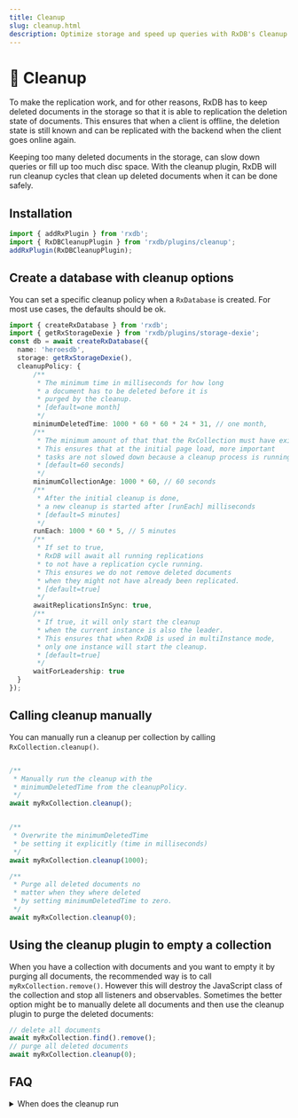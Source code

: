 ```yaml
---
title: Cleanup
slug: cleanup.html
description: Optimize storage and speed up queries with RxDB's Cleanup Plugin, automatically removing old deleted docs while preserving replication states.
---
```




# 🧹 Cleanup

To make the replication work, and for other reasons, RxDB has to keep deleted documents in the storage so that it is able to replication the deletion state of documents.
This ensures that when a client is offline, the deletion state is still known and can be replicated with the backend when the client goes online again.

Keeping too many deleted documents in the storage, can slow down queries or fill up too much disc space.
With the cleanup plugin, RxDB will run cleanup cycles that clean up deleted documents when it can be done safely.


## Installation

```ts
import { addRxPlugin } from 'rxdb';
import { RxDBCleanupPlugin } from 'rxdb/plugins/cleanup';
addRxPlugin(RxDBCleanupPlugin);
```

## Create a database with cleanup options

You can set a specific cleanup policy when a `RxDatabase` is created. For most use cases, the defaults should be ok.

```ts
import { createRxDatabase } from 'rxdb';
import { getRxStorageDexie } from 'rxdb/plugins/storage-dexie';
const db = await createRxDatabase({
  name: 'heroesdb',
  storage: getRxStorageDexie(),
  cleanupPolicy: {
      /**
       * The minimum time in milliseconds for how long
       * a document has to be deleted before it is
       * purged by the cleanup.
       * [default=one month]
       */
      minimumDeletedTime: 1000 * 60 * 60 * 24 * 31, // one month,
      /**
       * The minimum amount of that that the RxCollection must have existed.
       * This ensures that at the initial page load, more important
       * tasks are not slowed down because a cleanup process is running.
       * [default=60 seconds]
       */
      minimumCollectionAge: 1000 * 60, // 60 seconds
      /**
       * After the initial cleanup is done,
       * a new cleanup is started after [runEach] milliseconds 
       * [default=5 minutes]
       */      
      runEach: 1000 * 60 * 5, // 5 minutes
      /**
       * If set to true,
       * RxDB will await all running replications
       * to not have a replication cycle running.
       * This ensures we do not remove deleted documents
       * when they might not have already been replicated.
       * [default=true]
       */
      awaitReplicationsInSync: true,
      /**
       * If true, it will only start the cleanup
       * when the current instance is also the leader.
       * This ensures that when RxDB is used in multiInstance mode,
       * only one instance will start the cleanup.
       * [default=true]
       */
      waitForLeadership: true
  }
});
```


## Calling cleanup manually

You can manually run a cleanup per collection by calling `RxCollection.cleanup()`.

```ts

/**
 * Manually run the cleanup with the
 * minimumDeletedTime from the cleanupPolicy.
 */
await myRxCollection.cleanup();


/**
 * Overwrite the minimumDeletedTime
 * be setting it explicitly (time in milliseconds)
 */
await myRxCollection.cleanup(1000);

/**
 * Purge all deleted documents no
 * matter when they where deleted
 * by setting minimumDeletedTime to zero.
 */
await myRxCollection.cleanup(0);
```

## Using the cleanup plugin to empty a collection

When you have a collection with documents and you want to empty it by purging all documents, the recommended way is to call `myRxCollection.remove()`. However this will destroy the JavaScript class of the collection and stop all listeners and observables.
Sometimes the better option might be to manually delete all documents and then use the cleanup plugin to purge the deleted documents:

```ts
// delete all documents
await myRxCollection.find().remove();
// purge all deleted documents
await myRxCollection.cleanup(0);
```


## FAQ

<details>
    <summary>When does the cleanup run</summary>
<div>
  The cleanup cycles are optimized to run only when the database is idle and it is unlikely that another database interactions performance will be decreased in the meantime. For example by default the cleanup does not run in the first 60 seconds of a collections creation to ensure an initial page load of your website will not be slowed down. Also we use mechanisms like the `requestIdleCallback()` API to improve the correct timing of the cleanup cycle.
</div>
</details>
